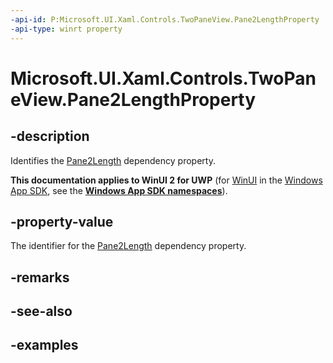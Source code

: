 ```yaml
---
-api-id: P:Microsoft.UI.Xaml.Controls.TwoPaneView.Pane2LengthProperty
-api-type: winrt property
---
```


<!-- Property syntax.
public DependencyProperty Pane2LengthProperty { get; }
-->

# Microsoft.UI.Xaml.Controls.TwoPaneView.Pane2LengthProperty

## -description

Identifies the [Pane2Length](twopaneview_pane2length.md) dependency property.

**This documentation applies to WinUI 2 for UWP** (for [WinUI](/windows/apps/winui/winui3/) in the [Windows App SDK](/windows/apps/windows-app-sdk/), see the **[Windows App SDK namespaces](/windows/windows-app-sdk/api/winrt/)**).

## -property-value

The identifier for the [Pane2Length](twopaneview_pane2length.md) dependency property.

## -remarks

## -see-also

## -examples

